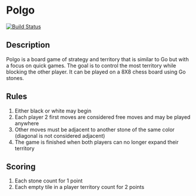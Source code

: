 # Polgo

[![Build Status](https://travis-ci.org/dmorand/polgo.svg?branch=master)](https://travis-ci.org/dmorand/polgo)

## Description

Polgo is a board game of strategy and territory that is similar to Go but with a focus on quick games.  The goal is to control the most territory while blocking the other player.  It can be played on a 8X8 chess board using Go stones.  

## Rules

1. Either black or white may begin
2. Each player 2 first moves are considered free moves and may be played anywhere
3. Other moves must be adjacent to another stone of the same color (diagonal is not considered adjacent)
4. The game is finished when both players can no longer expand their territory

## Scoring

1. Each stone count for 1 point
2. Each empty tile in a player territory count for 2 points
